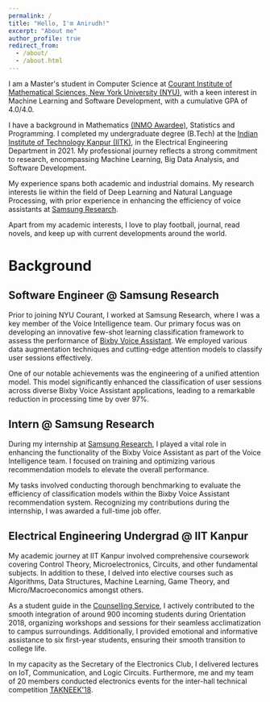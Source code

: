 ```yaml
---
permalink: /
title: "Hello, I'm Anirudh!"
excerpt: "About me"
author_profile: true
redirect_from: 
  - /about/
  - /about.html
---
```


I am a Master's student in Computer Science at [Courant Institute of Mathematical Sciences, New York University (NYU)](https://cims.nyu.edu/dynamic/), with a keen interest in Machine Learning and Software Development, with a cumulative GPA of 4.0/4.0. 

I have a background in Mathematics [(INMO Awardee)](https://olympiads.hbcse.tifr.res.in/), Statistics and Programming. I completed my undergraduate degree (B.Tech) at the [Indian Institute of Technology Kanpur (IITK)](https://www.iitk.ac.in/), in the Electrical Engineering Department in 2021. My professional journey reflects a strong commitment to research, encompassing Machine Learning, Big Data Analysis, and Software Development. 

My experience spans both academic and industrial domains. My research interests lie within the field of Deep Learning and Natural Language Processing, with prior experience in enhancing the efficiency of voice assistants at [Samsung Research](https://research.samsung.com/sri-b).

Apart from my academic interests, I love to play football, journal, read novels, and keep up with current developments around the world.

Background
======

Software Engineer @ Samsung Research
------
Prior to joining NYU Courant, I worked at Samsung Research, where I was a key member of the Voice Intelligence team. Our primary focus was on developing an innovative few-shot learning classification framework to assess the performance of [Bixby Voice Assistant](https://www.samsung.com/us/apps/bixby/). We employed various data augmentation techniques and cutting-edge attention models to classify user sessions effectively.

One of our notable achievements was the engineering of a unified attention model. This model significantly enhanced the classification of user sessions across diverse Bixby Voice Assistant applications, leading to a remarkable reduction in processing time by over 97%.

Intern @ Samsung Research
------
During my internship at [Samsung Research](https://research.samsung.com/sri-b), I played a vital role in enhancing the functionality of the Bixby Voice Assistant as part of the Voice Intelligence team. I focused on training and optimizing various recommendation models to elevate the overall performance. 

My tasks involved conducting thorough benchmarking to evaluate the efficiency of classification models within the Bixby Voice Assistant recommendation system. Recognizing my contributions during the internship, I was awarded a full-time job offer.

Electrical Engineering Undergrad @ IIT Kanpur
------
My academic journey at IIT Kanpur involved comprehensive coursework covering Control Theory, Microelectronics, Circuits, and other fundamental subjects. In addition to these, I delved into elective courses such as Algorithms, Data Structures, Machine Learning, Game Theory, and Micro/Macroeconomics amongst others. 

As a student guide in the [Counselling Service](https://www.iitk.ac.in/counsel/), I actively contributed to the smooth integration of around 900 incoming students during Orientation 2018, organizing workshops and sessions for their seamless acclimatization to campus surroundings. Additionally, I provided emotional and informative assistance to six first-year students, ensuring their smooth transition to college life.

In my capacity as the Secretary of the Electronics Club, I delivered lectures on IoT, Communication, and Logic Circuits. Furthermore, me and my team of 20 members conducted electronics events for the inter-hall technical competition [TAKNEEK'18](https://students.iitk.ac.in/takneek/2018/index.html).
